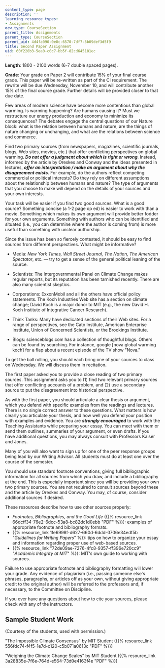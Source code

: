```yaml
---
content_type: page
description: ''
learning_resource_types:
- Assignments
ocw_type: CourseSection
parent_title: Assignments
parent_type: CourseSection
parent_uid: 4d4fa090-0e8c-6570-7df7-5b09def3d5f9
title: Second Paper Assignment
uid: 60f220b3-5ea0-c0c7-bb5f-82cd645181ec
---
```


**Length**: 1800 - 2100 words (6-7 double spaced pages).

**Grade**: Your grade on Paper 2 will contribute 15% of your final course grade. This paper will be re-written as part of the CI requirement. The rewrite will be due Wednesday, November 10, and will contribute another 15% of the final course grade. Further details will be provided closer to that due date.

Few areas of modern science have become more contentious than global warming. Is warming happening? Are humans causing it? Must we restructure our energy production and economy to minimize its consequences? The debates engage the central questions of our Nature block: what is the relation between humans and nature, are the things of nature changing or unchanging, and what are the relations between science and commerce.

Find two primary sources (from newspapers, magazines, scientific journals, blogs, Web sites, movies, etc.) that offer conflicting perspectives on global warming. _**Do not offer a judgment about which is right or wrong**_. Instead, informed by the article by Oreskes and Conway and the ideas presented in lectures, _**offer an interpretation / make an argument about why the disagreement exists**_. For example, do the authors reflect competing commercial or political interests? Do they rely on different assumptions about the relationship between humans and nature? The type of arguments that you choose to make will depend on the details of your sources and your own interests.

Your task will be easier if you find two good sources. What is a good source? Something concise (a 1-2 page op ed) is easier to work with than a movie. Something which makes its own argument will provide better fodder for your own arguments. Something with authors who can be identified and situated (i.e., you can determine where the author is coming from) is more useful than something with unclear authorship.

Since the issue has been so fiercely contested, it should be easy to find sources from different perspectives. What might be informative?

*   Media: _New York Times, Wall Street Journal, The Nation, The American Spectator_, etc. — try to get a sense of the general political leaning of the source.
  
*   Scientists: The Intergovernmental Panel on Climate Change makes regular reports, but its reputation has been tarnished recently. There are also many scientist skeptics.
  
*   Corporations: ExxonMobil and all the others have official policy statements. The Koch Industries Web site has a section on climate change; David Koch is a major donor to MIT (e.g., the new David H. Koch Institute of Integrative Cancer Research).
  
*   Think Tanks: Many have dedicated sections of their Web sites. For a range of perspectives, see the Cato Institute, American Enterprise Institute, Union of Concerned Scientists, or the Brookings Institute.
  
*   Blogs: scienceblogs.com has a collection of thoughtful blogs. Others can be found by searching. For instance, google \[nova global warming koch\] for a flap about a recent episode of the TV show "Nova."

To get the ball rolling, you should each bring one of your sources to class on Wednesday. We will discuss them in recitation.

The first paper asked you to provide a close reading of two primary sources. This assignment asks you to (1) find two relevant primary sources that offer conflicting accounts of a problem, and (2) use a secondary source to put the disagreement into historical perspective.

As with the first paper, you should articulate a clear thesis or argument, which you defend with specific examples from the readings and lectures. There is no single correct answer to these questions. What matters is how clearly you articulate your thesis, and how well you defend your position with examples and evidence. You are _**strongly encouraged**_ to work with the Teaching Assistants while preparing your essay. You can meet with them or send them outlines, summaries of your argument, or even drafts. If you have additional questions, you may always consult with Professors Kaiser and Jones.

Many of you will also want to sign up for one of the peer response groups being lead by our Writing Advisor. All students must do at least one over the course of the semester.

You should use standard footnote conventions, giving full bibliographic information for all sources from which you draw, and include a bibliography at the end. This is especially important since you will be providing your own two primary sources. You are not required to consult sources beyond these and the article by Oreskes and Conway. You may, of course, consider additional sources if desired.

These resources describe how to use other sources properly:

*   _Footnotes, Bibliographies, and the Good Life_ ({{% resource_link 66dcff34-76e2-6dcc-53a8-bc82dc1d0ebb "PDF" %}}): examples of appropriate footnote and bibliography formats.
*   {{% resource_link 1fe6998f-d627-660d-6ddd-0706e34edf5b "_Guidelines for Writing Papers_" %}}: tips on how to organize your essay and information regarding proper use of web-based sources.
*   {{% resource_link "72de09ae-7276-4fc8-9357-ff396e720cc9" "_Academic Integrity at MIT_" %}}: MIT's own guide to working with sources.

Failure to use appropriate footnote and bibliography formatting will lower your grade. Any evidence of plagiarism (i.e., passing someone else's phrases, paragraphs, or articles off as your own, without giving appropriate credit to the original author) will be referred to the professors and, if necessary, to the Committee on Discipline.

If you ever have any questions about how to cite your sources, please check with any of the instructors.

Sample Student Work
-------------------

(Courtesy of the students, used with permission.)

"The Impossible Climate Consensus" by MIT Student ({{% resource_link 556fdc74-f4f5-1e7d-c120-c5b071a0613c "PDF" %}})

"Weighing the Climate Change Scales" by MIT Student ({{% resource_link 3a28835e-7f6e-764d-e564-73d0e4163f4e "PDF" %}})